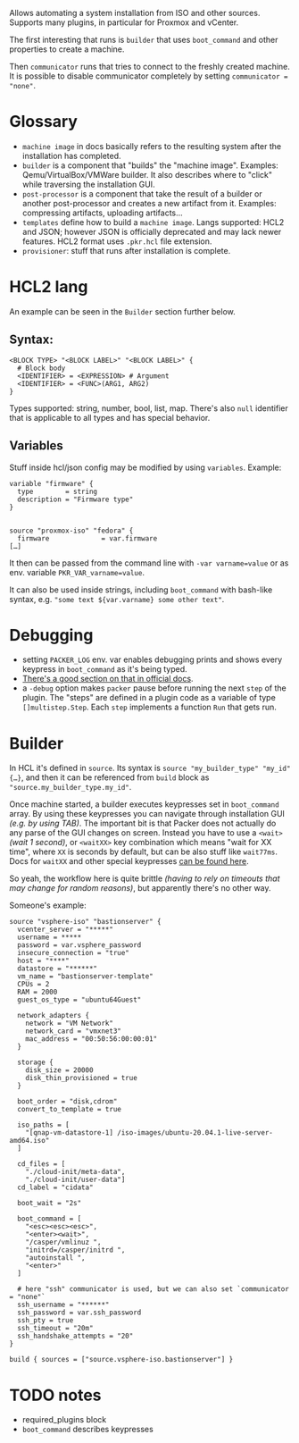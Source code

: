 Allows automating a system installation from ISO and other sources. Supports many plugins, in particular for Proxmox and vCenter.

The first interesting that runs is `builder` that uses `boot_command` and other properties to create a machine.

Then `communicator` runs that tries to connect to the freshly created machine. It is possible to disable communicator completely by setting `communicator = "none"`.

# Glossary

* `machine image` in docs basically refers to the resulting system after the installation has completed.
* `builder` is a component that "builds" the "machine image". Examples: Qemu/VirtualBox/VMWare builder. It also describes where to "click" while traversing the installation GUI.
* `post-processor` is a component that take the result of a builder or another post-processor and creates a new artifact from it. Examples: compressing artifacts, uploading artifacts…
* `templates` define how to build a `machine image`. Langs supported: HCL2 and JSON; however JSON is officially deprecated and may lack newer features. HCL2 format uses `.pkr.hcl` file extension.
* `provisioner`: stuff that runs after installation is complete.

# HCL2 lang

An example can be seen in the `Builder` section further below.

## Syntax:

```hcl
<BLOCK TYPE> "<BLOCK LABEL>" "<BLOCK LABEL>" {
  # Block body
  <IDENTIFIER> = <EXPRESSION> # Argument
  <IDENTIFIER> = <FUNC>(ARG1, ARG2)
}
```

Types supported: string, number, bool, list, map. There's also `null` identifier that is applicable to all types and has special behavior.

## Variables

Stuff inside hcl/json config may be modified by using `variables`. Example:

```
variable "firmware" {
  type        = string
  description = "Firmware type"
}


source "proxmox-iso" "fedora" {
  firmware             = var.firmware
[…]
```

It then can be passed from the command line with `-var varname=value` or as env. variable `PKR_VAR_varname=value`.

It can also be used inside strings, including `boot_command` with bash-like syntax, e.g. `"some text ${var.varname} some other text"`.

# Debugging

* setting `PACKER_LOG` env. var enables debugging prints and shows every keypress in `boot_command` as it's being typed.
* [There's a good section on that in official docs](https://developer.hashicorp.com/packer/docs/debugging).
* a `-debug` option makes `packer` pause before running the next `step` of the plugin. The "steps" are defined in a plugin code as a variable of type `[]multistep.Step`. Each `step` implements a function `Run` that gets run.

# Builder

In HCL it's defined in `source`. Its syntax is `source "my_builder_type" "my_id" {…}`, and then it can be referenced from `build` block as `"source.my_builder_type.my_id"`.

Once machine started, a builder executes keypresses set in `boot_command` array. By using these keypresses you can navigate through installation GUI *(e.g. by using TAB)*. The important bit is that Packer does not actually do any parse of the GUI changes on screen. Instead you have to use a `<wait>` *(wait 1 second)*, or `<waitXX>` key combination which means "wait for XX time", where `XX` is seconds by default, but can be also stuff like `wait77ms`. Docs for `waitXX` and other special keypresses [can be found here](https://developer.hashicorp.com/packer/integrations/hashicorp/virtualbox/latest/components/builder/iso#boot-configuration).

So yeah, the workflow here is quite brittle *(having to rely on timeouts that may change for random reasons)*, but apparently there's no other way.

Someone's example:

```hcl
source "vsphere-iso" "bastionserver" {
  vcenter_server = "*****"
  username = *****
  password = var.vsphere_password
  insecure_connection = "true"
  host = "****"
  datastore = "******"
  vm_name = "bastionserver-template"
  CPUs = 2
  RAM = 2000
  guest_os_type = "ubuntu64Guest"

  network_adapters {
    network = "VM Network"
    network_card = "vmxnet3"
    mac_address = "00:50:56:00:00:01"
  }

  storage {
    disk_size = 20000
    disk_thin_provisioned = true
  }

  boot_order = "disk,cdrom"
  convert_to_template = true

  iso_paths = [
    "[qnap-vm-datastore-1] /iso-images/ubuntu-20.04.1-live-server-amd64.iso"
  ]

  cd_files = [
    "./cloud-init/meta-data",
    "./cloud-init/user-data"]
  cd_label = "cidata"

  boot_wait = "2s"

  boot_command = [
    "<esc><esc><esc>",
    "<enter><wait>",
    "/casper/vmlinuz ",
    "initrd=/casper/initrd ",
    "autoinstall ",
    "<enter>"
  ]

  # here "ssh" communicator is used, but we can also set `communicator = "none"`
  ssh_username = "******"
  ssh_password = var.ssh_password
  ssh_pty = true
  ssh_timeout = "20m"
  ssh_handshake_attempts = "20"
}

build { sources = ["source.vsphere-iso.bastionserver"] }
```

# TODO notes

* required_plugins block
* `boot_command` describes keypresses
